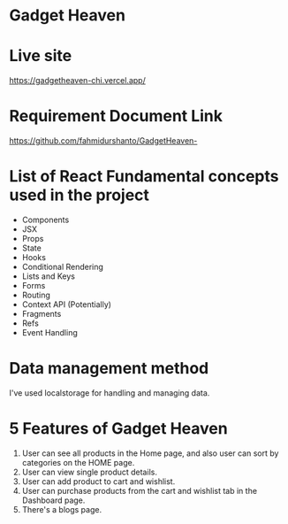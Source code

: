 # Gadget Heaven


# Live site
https://gadgetheaven-chi.vercel.app/

# Requirement Document Link
https://github.com/fahmidurshanto/GadgetHeaven-


# List of React Fundamental concepts used in the project
*   Components
*   JSX
*   Props
*   State
*   Hooks
*   Conditional Rendering
*   Lists and Keys
*   Forms
*   Routing
*   Context API (Potentially)
*   Fragments
*   Refs
*   Event Handling


# Data management method
I've used localstorage for handling and managing data.

# 5 Features of Gadget Heaven
1. User can see all products in the Home page, and also user can sort by categories on the HOME page.
2. User can view single product details.
3. User can add product to cart and wishlist.
4. User can purchase products from the cart and wishlist tab in the Dashboard page.
5. There's a blogs page.